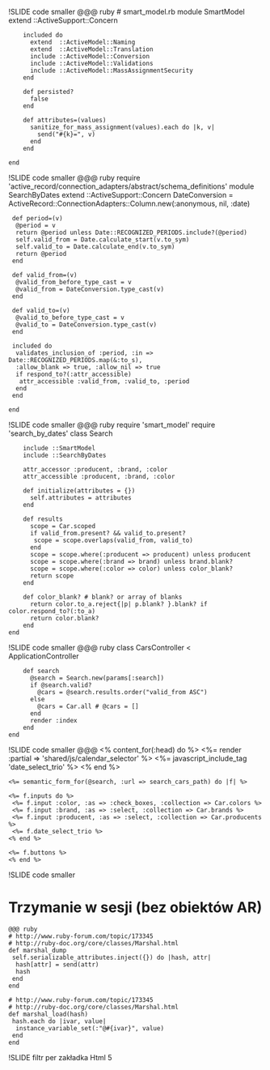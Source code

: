!SLIDE code smaller
	@@@ ruby
	# smart_model.rb
	module SmartModel
		extend ::ActiveSupport::Concern

		included do
		  extend  ::ActiveModel::Naming
		  extend  ::ActiveModel::Translation
		  include ::ActiveModel::Conversion
		  include ::ActiveModel::Validations
		  include ::ActiveModel::MassAssignmentSecurity
		end

		def persisted?
		  false
		end

		def attributes=(values)
		  sanitize_for_mass_assignment(values).each do |k, v|
		    send("#{k}=", v)
		  end
		end

	end

!SLIDE code smaller
	@@@ ruby
	require 'active_record/connection_adapters/abstract/schema_definitions'
	module SearchByDates
	 extend ::ActiveSupport::Concern
	 DateConversion = ActiveRecord::ConnectionAdapters::Column.new(:anonymous, nil, :date)

	 def period=(v)
	  @period = v
	  return @period unless Date::RECOGNIZED_PERIODS.include?(@period)
	  self.valid_from = Date.calculate_start(v.to_sym)
	  self.valid_to = Date.calculate_end(v.to_sym)
	  return @period
	 end

	 def valid_from=(v)
	  @valid_from_before_type_cast = v
	  @valid_from = DateConversion.type_cast(v)
	 end

	 def valid_to=(v)
	  @valid_to_before_type_cast = v
	  @valid_to = DateConversion.type_cast(v)
	 end

	 included do
	  validates_inclusion_of :period, :in => Date::RECOGNIZED_PERIODS.map(&:to_s), 
	  :allow_blank => true, :allow_nil => true
	  if respond_to?(:attr_accessible)
	   attr_accessible :valid_from, :valid_to, :period
	  end
	 end

	end

!SLIDE code smaller
	@@@ ruby
	require 'smart_model'
	require 'search_by_dates'
	class Search

		include ::SmartModel
		include ::SearchByDates

		attr_accessor :producent, :brand, :color
		attr_accessible :producent, :brand, :color

		def initialize(attributes = {})
		  self.attributes = attributes
		end

		def results
		  scope = Car.scoped
		  if valid_from.present? && valid_to.present?
		   scope = scope.overlaps(valid_from, valid_to)
		  end
		  scope = scope.where(:producent => producent) unless producent
		  scope = scope.where(:brand => brand) unless brand.blank?
		  scope = scope.where(:color => color) unless color_blank?
		  return scope
		end

		def color_blank? # blank? or array of blanks
		  return color.to_a.reject{|p| p.blank? }.blank? if color.respond_to?(:to_a)
		  return color.blank?
		end
	end

!SLIDE code smaller
	@@@ ruby
	class CarsController < ApplicationController

		def search
		  @search = Search.new(params[:search])
		  if @search.valid?
		    @cars = @search.results.order("valid_from ASC")
		  else
		    @cars = Car.all # @cars = []
		  end
		  render :index
		end
	end

!SLIDE code smaller
	@@@
	<% content_for(:head) do %>
	 <%= render :partial => 'shared/js/calendar_selector' %>
	 <%= javascript_include_tag 'date_select_trio' %>
	<% end %>

	<%= semantic_form_for(@search, :url => search_cars_path) do |f| %>

	<%= f.inputs do %>
	 <%= f.input :color, :as => :check_boxes, :collection => Car.colors %>
	 <%= f.input :brand, :as => :select, :collection => Car.brands %>
	 <%= f.input :producent, :as => :select, :collection => Car.producents %>
	 <%= f.date_select_trio %>
	<% end %>

	<%= f.buttons %>
	<% end %>

!SLIDE code smaller
# Trzymanie w sesji (bez obiektów AR)
	@@@ ruby
	# http://www.ruby-forum.com/topic/173345
	# http://ruby-doc.org/core/classes/Marshal.html
	def marshal_dump
	 self.serializable_attributes.inject({}) do |hash, attr|
	  hash[attr] = send(attr)
	  hash
	 end
	end

	# http://www.ruby-forum.com/topic/173345
	# http://ruby-doc.org/core/classes/Marshal.html
	def marshal_load(hash)
	 hash.each do |ivar, value|
	  instance_variable_set(:"@#{ivar}", value)
	 end
	end

!SLIDE
 filtr per zakładka
 Html 5


